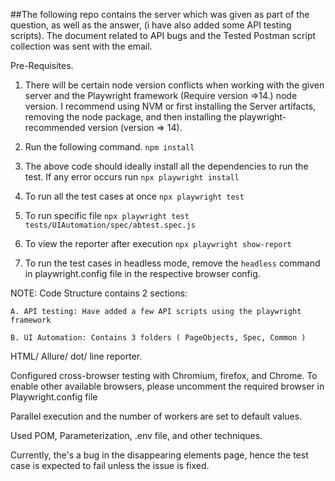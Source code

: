 ##The following repo contains the server which was given as part of the question, as well as the answer, (i have also added some API testing scripts). The document related to API bugs and the Tested Postman script collection was sent with the email. 

Pre-Requisites. 
1. There will be certain node version conflicts when working with the given server and the Playwright framework (Require version =>14.) node version. I recommend using NVM or first installing the Server artifacts, removing the node package, and then installing the playwright-recommended version (version => 14). 

2. Run the following command.
    `npm install`
3. The above code should ideally install all the dependencies to run the test. If any error occurs run `npx playwright install`
4. To run all the test cases at once `npx playwright test`
5. To run specific file `npx playwright test tests/UIAutomation/spec/abtest.spec.js`
6. To view the reporter after execution `npx playwright show-report`
7. To run the test cases in headless mode, remove the `headless` command in playwright.config file in the respective browser config. 


NOTE:
 Code Structure contains 2 sections: 

    A. API testing: Have added a few API scripts using the playwright framework

    B. UI Automation: Contains 3 folders ( PageObjects, Spec, Common )
    
 HTML/ Allure/ dot/ line reporter.
 
 Configured cross-browser testing with Chromium, firefox, and Chrome. To enable other available browsers, please uncomment the required browser in Playwright.config file
 
 Parallel execution and the number of workers are set to default values. 
 
 Used POM, Parameterization, .env file, and other techniques. 
 
 Currently, the's a bug in the disappearing elements page, hence the test case is expected to fail unless the issue is fixed. 


                                        
